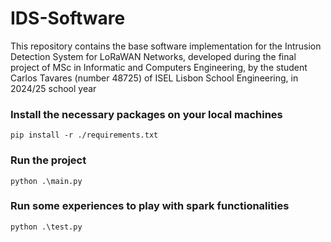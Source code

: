 # IDS-Software
This repository contains the base software implementation for the Intrusion Detection System for LoRaWAN Networks, developed during the final project of MSc in Informatic and Computers Engineering, by the student Carlos Tavares (number 48725) of ISEL Lisbon School Engineering, in 2024/25 school year


### Install the necessary packages on your local machines
```
pip install -r ./requirements.txt
```

### Run the project
```python3
python .\main.py
```

### Run some experiences to play with spark functionalities
```python3
python .\test.py
```
